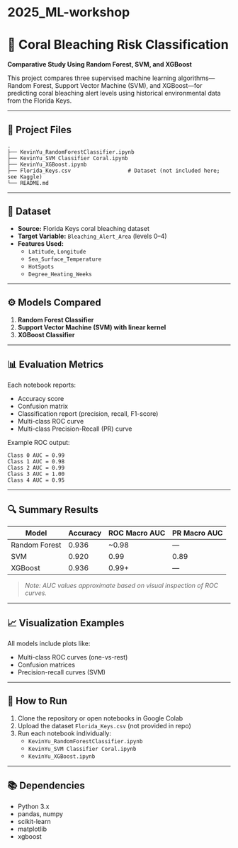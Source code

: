 # 2025_ML-workshop

# 🧠 Coral Bleaching Risk Classification  
**Comparative Study Using Random Forest, SVM, and XGBoost**

This project compares three supervised machine learning algorithms—Random Forest, Support Vector Machine (SVM), and XGBoost—for predicting coral bleaching alert levels using historical environmental data from the Florida Keys.

---

## 📁 Project Files

```text
.
├── KevinYu_RandomForestClassifier.ipynb
├── KevinYu_SVM Classifier Coral.ipynb
├── KevinYu_XGBoost.ipynb
├── Florida_Keys.csv                  # Dataset (not included here; see Kaggle)
└── README.md
```

---

## 🌊 Dataset

- **Source:** Florida Keys coral bleaching dataset
- **Target Variable:** `Bleaching_Alert_Area` (levels 0–4)
- **Features Used:**
  - `Latitude`, `Longitude`
  - `Sea_Surface_Temperature`
  - `HotSpots`
  - `Degree_Heating_Weeks`

---

## ⚙️ Models Compared

1. **Random Forest Classifier**
2. **Support Vector Machine (SVM) with linear kernel**
3. **XGBoost Classifier**

---

## 📊 Evaluation Metrics

Each notebook reports:

- Accuracy score
- Confusion matrix
- Classification report (precision, recall, F1-score)
- Multi-class ROC curve
- Multi-class Precision-Recall (PR) curve

Example ROC output:
```
Class 0 AUC = 0.99
Class 1 AUC = 0.98
Class 2 AUC = 0.99
Class 3 AUC = 1.00
Class 4 AUC = 0.95
```

---

## 🔍 Summary Results

| Model           | Accuracy | ROC Macro AUC | PR Macro AUC |
|----------------|----------|----------------|----------------|
| Random Forest  | 0.936    | ~0.98          | —              |
| SVM            | 0.920    | 0.99           | 0.89           |
| XGBoost        | 0.936    | 0.99+          | —              |

> *Note: AUC values approximate based on visual inspection of ROC curves.*

---

## 📈 Visualization Examples

All models include plots like:

- Multi-class ROC curves (one-vs-rest)
- Confusion matrices
- Precision-recall curves (SVM)

---

## 🧪 How to Run

1. Clone the repository or open notebooks in Google Colab
2. Upload the dataset `Florida_Keys.csv` (not provided in repo)
3. Run each notebook individually:
   - `KevinYu_RandomForestClassifier.ipynb`
   - `KevinYu_SVM Classifier Coral.ipynb`
   - `KevinYu_XGBoost.ipynb`

---

## 📚 Dependencies

- Python 3.x
- pandas, numpy
- scikit-learn
- matplotlib
- xgboost

